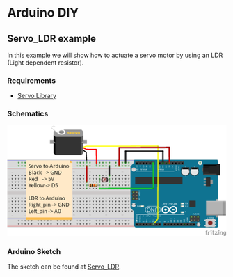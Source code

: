 # Arduino DIY

## Servo_LDR example

In this example we will show how to actuate a servo motor by using an LDR (Light dependent resistor).

### Requirements
- [Servo Library](https://github.com/arduino-libraries/Servo)

### Schematics

![Servo Schematic](https://github.com/Naff16/Arduino_DIY/blob/master/DIY/Servo_LDR_DIY/Servo_motor_LDR_DIY.png)

### Arduino Sketch

The sketch can be found at [Servo_LDR](https://github.com/Naff16/Arduino_DIY/blob/master/DIY/Servo_LDR_DIY/Servo_LDR_DIY.ino).